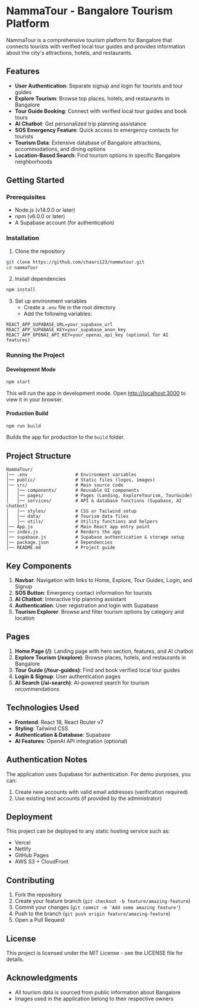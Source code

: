 # NammaTour - Bangalore Tourism Platform

NammaTour is a comprehensive tourism platform for Bangalore that connects tourists with verified local tour guides and provides information about the city's attractions, hotels, and restaurants.

## Features

- **User Authentication**: Separate signup and login for tourists and tour guides
- **Explore Tourism**: Browse top places, hotels, and restaurants in Bangalore
- **Tour Guide Booking**: Connect with verified local tour guides and book tours
- **AI Chatbot**: Get personalized trip planning assistance
- **SOS Emergency Feature**: Quick access to emergency contacts for tourists
- **Tourism Data**: Extensive database of Bangalore attractions, accommodations, and dining options
- **Location-Based Search**: Find tourism options in specific Bangalore neighborhoods

## Getting Started

### Prerequisites

- Node.js (v14.0.0 or later)
- npm (v6.0.0 or later)
- A Supabase account (for authentication)

### Installation

1. Clone the repository
```bash
git clone https://github.com/chaars123/nammatour.git
cd nammaTour
```

2. Install dependencies
```bash
npm install
```

3. Set up environment variables
   - Create a `.env` file in the root directory
   - Add the following variables:
```
REACT_APP_SUPABASE_URL=your_supabase_url
REACT_APP_SUPABASE_KEY=your_supabase_anon_key
REACT_APP_OPENAI_API_KEY=your_openai_api_key (optional for AI features)
```

### Running the Project

#### Development Mode
```bash
npm start
```
This will run the app in development mode. Open [http://localhost:3000](http://localhost:3000) to view it in your browser.

#### Production Build
```bash
npm run build
```
Builds the app for production to the `build` folder.

## Project Structure

```
NammaTour/
│── .env                  # Environment variables  
│── public/               # Static files (logos, images)  
│── src/                  # Main source code  
│   │── components/       # Reusable UI components  
│   │── pages/            # Pages (Landing, ExploreTourism, TourGuide)  
│   │── services/         # API & database functions (Supabase, AI chatbot)  
│   │── styles/           # CSS or Tailwind setup  
│   │── data/             # Tourism data files  
│   │── utils/            # Utility functions and helpers
│── App.js                # Main React app entry point  
│── index.js              # Renders the app  
│── supabase.js           # Supabase authentication & storage setup  
│── package.json          # Dependencies  
│── README.md             # Project guide
```

## Key Components

1. **Navbar**: Navigation with links to Home, Explore, Tour Guides, Login, and Signup
2. **SOS Button**: Emergency contact information for tourists
3. **AI Chatbot**: Interactive trip planning assistant
4. **Authentication**: User registration and login with Supabase
5. **Tourism Explorer**: Browse and filter tourism options by category and location

## Pages

1. **Home Page (/)**: Landing page with hero section, features, and AI chatbot
2. **Explore Tourism (/explore)**: Browse places, hotels, and restaurants in Bangalore
3. **Tour Guide (/tour-guides)**: Find and book verified local tour guides
4. **Login & Signup**: User authentication pages
5. **AI Search (/ai-search)**: AI-powered search for tourism recommendations

## Technologies Used

- **Frontend**: React 18, React Router v7
- **Styling**: Tailwind CSS
- **Authentication & Database**: Supabase
- **AI Features**: OpenAI API integration (optional)

## Authentication Notes

The application uses Supabase for authentication. For demo purposes, you can:
1. Create new accounts with valid email addresses (verification required)
2. Use existing test accounts (if provided by the administrator)

## Deployment

This project can be deployed to any static hosting service such as:
- Vercel
- Netlify
- GitHub Pages
- AWS S3 + CloudFront

## Contributing

1. Fork the repository
2. Create your feature branch (`git checkout -b feature/amazing-feature`)
3. Commit your changes (`git commit -m 'Add some amazing feature'`)
4. Push to the branch (`git push origin feature/amazing-feature`)
5. Open a Pull Request

## License

This project is licensed under the MIT License - see the LICENSE file for details.

## Acknowledgments

- All tourism data is sourced from public information about Bangalore
- Images used in the application belong to their respective owners
